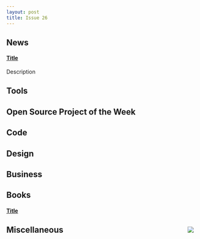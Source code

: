 ```yaml
---
layout: post
title: Issue 26
---
```

## News

#### [Title](link)
Description

## Tools

## Open Source Project of the Week

## Code

## Design

## Business

## Books

#### [Title](Link)
<img src="url" style="float: right; margin: 1em;" /> 


## Miscellaneous

